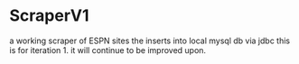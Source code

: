 # ScraperV1
a working scraper of ESPN sites the inserts into local mysql db via jdbc 
this is for iteration 1. it will continue to be improved upon. 
